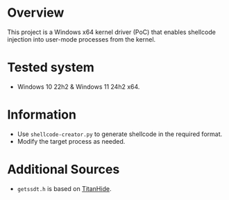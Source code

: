 # Overview

This project is a Windows x64 kernel driver (PoC) that enables shellcode injection into user-mode processes from the kernel.

# Tested system

- Windows 10 22h2 & Windows 11 24h2 x64.
# Information

- Use `shellcode-creator.py` to generate shellcode in the required format.
- Modify the target process as needed.

# Additional Sources

- `getssdt.h` is based on [TitanHide](https://github.com/mrexodia/TitanHide).
